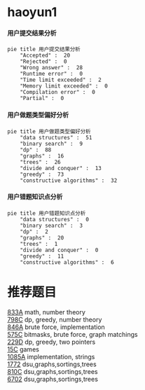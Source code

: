 # haoyun1

<!-- tabs:start -->



#### **用户提交结果分析**

```mermaid
pie title 用户提交结果分析
    "Accepted" :  20
    "Rejected" :  0
    "Wrong answer" :  28
    "Runtime error" :  0
    "Time limit exceeded" :  2
    "Memory limit exceeded" :  0
    "Compilation error" :  0
    "Partial" :  0
```

#### **用户做题类型偏好分析**

```mermaid
pie title 用户做题类型偏好分析
    "data structures" :  51
    "binary search" :  9
    "dp" :  88
    "graphs" :  16
    "trees" :  26
    "divide and conquer" :  13
    "greedy" :  73
    "constructive algorithms" :  32
```
#### **用户错题知识点分析**

```mermaid
pie title 用户错题知识点分析
    "data structures" :  0
    "binary search" :  3
    "dp" :  2
    "graphs" :  20
    "trees" :  1
    "divide and conquer" :  0
    "greedy" :  11
    "constructive algorithms" :  6
```



<!-- tabs:end -->
# 推荐题目
[833A](https://codeforces.com/contest/833/problem/A)		math,
                        number theory		  
[798C](https://codeforces.com/contest/798/problem/C)		dp,
                        greedy,
                        number theory		  
[846A](https://codeforces.com/contest/846/problem/A)		brute force,
                        implementation		  
[575C](https://codeforces.com/contest/575/problem/C)		bitmasks,
                        brute force,
                        graph matchings		  
[229D](https://codeforces.com/contest/229/problem/D)		dp,
                        greedy,
                        two pointers		  
[15C](https://codeforces.com/contest/15/problem/C)		games		  
[1085A](https://codeforces.com/contest/1085/problem/A)		implementation,
                        strings		  
[1772](https://codeforces.com/contest/177/problem/2)		dsu,graphs,sortings,trees		  
[810C](https://codeforces.com/contest/810/problem/C)		dsu,graphs,sortings,trees		  
[6702](https://codeforces.com/contest/670/problem/2)		dsu,graphs,sortings,trees		  
